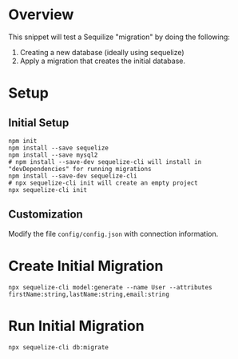 # Overview

This snippet will test a Sequilize "migration" by doing the following:

1. Creating a new database (ideally using sequelize)
2. Apply a migration that creates the initial database.

# Setup

## Initial Setup

```
npm init
npm install --save sequelize
npm install --save mysql2
# npm install --save-dev sequelize-cli will install in "devDependencies" for running migrations
npm install --save-dev sequelize-cli
# npx sequelize-cli init will create an empty project
npx sequelize-cli init
```

## Customization

Modify the file `config/config.json` with connection information.

# Create Initial Migration

`npx sequelize-cli model:generate --name User --attributes firstName:string,lastName:string,email:string`

# Run Initial Migration

`npx sequelize-cli db:migrate`
